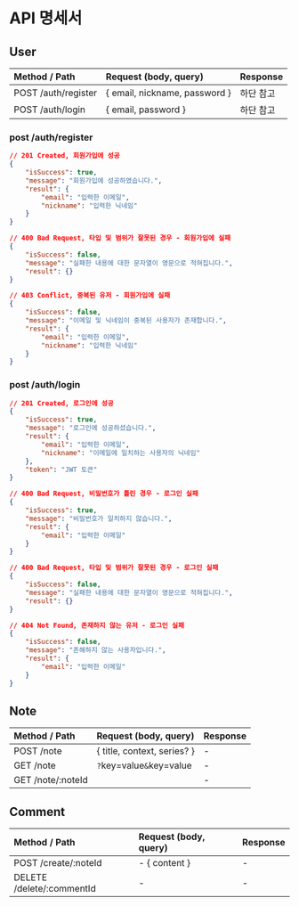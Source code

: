 # API 명세서

## User

| Method / Path         | Request (body, query) | Response |
| :-------------------- | :-------------------- | :------- |
| POST /auth/register   | { email, nickname, password } | 하단 참고 |
| POST /auth/login      | { email, password } | 하단 참고 |

### post /auth/register

```json
// 201 Created, 회원가입에 성공
{
    "isSuccess": true,
    "message": "회원가입에 성공하였습니다.",
    "result": {
        "email": "입력한 이메일",
        "nickname": "입력한 닉네임"
    }
}

// 400 Bad Request, 타입 및 범위가 잘못된 경우 - 회원가입에 실패
{
    "isSuccess": false,
    "message": "실패한 내용에 대한 문자열이 영문으로 적혀집니다.",
    "result": {}
}

// 403 Conflict, 중복된 유저 - 회원가입에 실패
{
    "isSuccess": false,
    "message": "이메일 및 닉네임이 중복된 사용자가 존재합니다.",
    "result": {
        "email": "입력한 이메일",
        "nickname": "입력한 닉네임"
    }
}
```

### post /auth/login

```json
// 201 Created, 로그인에 성공
{
    "isSuccess": true,
    "message": "로그인에 성공하셨습니다.",
    "result": {
        "email": "입력한 이메일",
        "nickname": "이메일에 일치하는 사용자의 닉네임"
    },
    "token": "JWT 토큰"
}

// 400 Bad Request, 비밀번호가 틀린 경우 - 로그인 실패
{
    "isSuccess": true,
    "message": "비밀번호가 일치하지 않습니다.",
    "result": {
        "email": "입력한 이메일"
    }
}

// 400 Bad Request, 타입 및 범위가 잘못된 경우 - 로그인 실패
{
    "isSuccess": false,
    "message": "실패한 내용에 대한 문자열이 영문으로 적혀집니다.",
    "result": {}
}

// 404 Not Found, 존재하지 않는 유저 - 로그인 실패
{
    "isSuccess": false,
    "message": "존해하지 않는 사용자입니다.",
    "result": {
        "email": "입력한 이메일"
    }
}
```

## Note

| Method / Path | Request (body, query) | Response |
| :------------ | :-------------------- | :------- |
| POST /note    | { title, context, series? } | - |
| GET /note     | `?`key=value`&`key=value | - |
| GET /note/:noteId |  | - |

## Comment

| Method / Path                | Request (body, query)  | Response  |
| :--------------------------- | :--------------------  | :-------  |
| POST /create/:noteId         | - { content }          | -         |
| DELETE /delete/:commentId    | -                      | -         |
